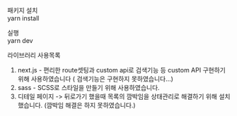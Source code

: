 패키지 설치  
yarn install  

실행  
yarn dev
  
라이브러리 사용목록  
1. next.js - 편리한 route셋팅과 custom api로 검색기능 등 custom API 구현하기 위해 사용하였습니다 ( 검색기능은 구현하지 못하였습니다...)
2. sass - SCSS로 스타일을 만들기 위해 사용하였습니다.
3. 디테일 페이지 -> 뒤로가기 했을때 목록의 깜박임을 상태관리로 해결하기 위해 설치했습니다. (깜박임 해결은 하지 못하였습니다.)
